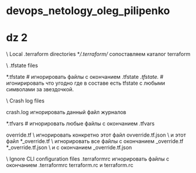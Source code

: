 # devops_netology_oleg_pilipenko
# dz 2

\ Local .terraform directories
**/.terraform/* сопоставляем каталог terraform

\ .tfstate files

*.tfstate # игнорировать файлы с окончанием .tfstate
*.tfstate.* # игонирировать что угодно где в составе есть tfstate с любыми символами за звездочкой.

\ Crash log files

crash.log игнорировать данный файл журналов


*.tfvars # игнорировать любые файлы с окончанием .tfvars


override.tf \ игнорировать конкретно этот файл
ovverride.tf.json \ и этот файл
*_override.tf \ игнорировать все файлы с окончанием _override.tf 
*_override.tf.json \ и с окончанием _override.tf.json


\ Ignore CLI configuration files
.terraformrc игнорировать файлы с окончанием .terraformrc 
terraform.rc  и terraform.rc
